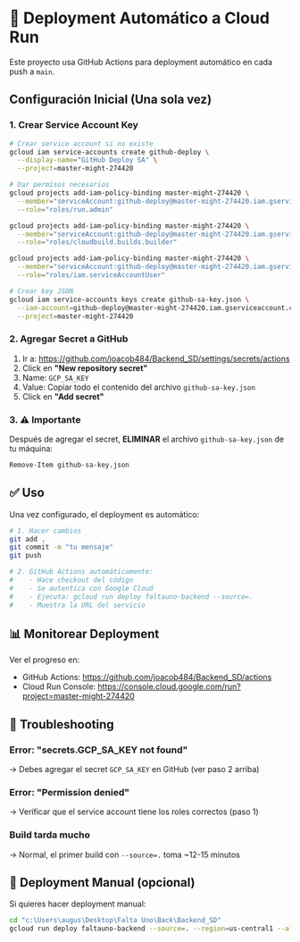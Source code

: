# 🚀 Deployment Automático a Cloud Run

Este proyecto usa GitHub Actions para deployment automático en cada push a `main`.

## Configuración Inicial (Una sola vez)

### 1. Crear Service Account Key

```bash
# Crear service account si no existe
gcloud iam service-accounts create github-deploy \
  --display-name="GitHub Deploy SA" \
  --project=master-might-274420

# Dar permisos necesarios
gcloud projects add-iam-policy-binding master-might-274420 \
  --member="serviceAccount:github-deploy@master-might-274420.iam.gserviceaccount.com" \
  --role="roles/run.admin"

gcloud projects add-iam-policy-binding master-might-274420 \
  --member="serviceAccount:github-deploy@master-might-274420.iam.gserviceaccount.com" \
  --role="roles/cloudbuild.builds.builder"

gcloud projects add-iam-policy-binding master-might-274420 \
  --member="serviceAccount:github-deploy@master-might-274420.iam.gserviceaccount.com" \
  --role="roles/iam.serviceAccountUser"

# Crear key JSON
gcloud iam service-accounts keys create github-sa-key.json \
  --iam-account=github-deploy@master-might-274420.iam.gserviceaccount.com \
  --project=master-might-274420
```

### 2. Agregar Secret a GitHub

1. Ir a: https://github.com/joacob484/Backend_SD/settings/secrets/actions
2. Click en **"New repository secret"**
3. Name: `GCP_SA_KEY`
4. Value: Copiar todo el contenido del archivo `github-sa-key.json`
5. Click en **"Add secret"**

### 3. ⚠️ Importante

Después de agregar el secret, **ELIMINAR** el archivo `github-sa-key.json` de tu máquina:

```bash
Remove-Item github-sa-key.json
```

## ✅ Uso

Una vez configurado, el deployment es automático:

```bash
# 1. Hacer cambios
git add .
git commit -m "tu mensaje"
git push

# 2. GitHub Actions automáticamente:
#    - Hace checkout del código
#    - Se autentica con Google Cloud
#    - Ejecuta: gcloud run deploy faltauno-backend --source=.
#    - Muestra la URL del servicio
```

## 📊 Monitorear Deployment

Ver el progreso en:
- GitHub Actions: https://github.com/joacob484/Backend_SD/actions
- Cloud Run Console: https://console.cloud.google.com/run?project=master-might-274420

## 🔧 Troubleshooting

### Error: "secrets.GCP_SA_KEY not found"
→ Debes agregar el secret `GCP_SA_KEY` en GitHub (ver paso 2 arriba)

### Error: "Permission denied"
→ Verificar que el service account tiene los roles correctos (paso 1)

### Build tarda mucho
→ Normal, el primer build con `--source=.` toma ~12-15 minutos

## 🎯 Deployment Manual (opcional)

Si quieres hacer deployment manual:

```bash
cd "c:\Users\augus\Desktop\Falta Uno\Back\Backend_SD"
gcloud run deploy faltauno-backend --source=. --region=us-central1 --allow-unauthenticated --memory=2Gi --timeout=600
```
